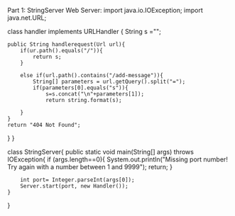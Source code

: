 Part 1: StringServer Web Server:
import java.io.IOException;
import java.net.URL;

class handler implements URLHandler {
    String s ="";

    public String handlerequest(Url url){
        if(ur.path().equals("/")){
            return s;
        }

        else if(url.path().contains("/add-message")){
            String[] parameters = url.getQuery().split("=");
            if(parameters[0].equals("s")){
                s=s.concat("\n"+parameters[1]);
                return string.format(s);

        }
    }
    return "404 Not Found";
}
}

class StringServer{
    public static void main(String[] args) throws IOException{
        if (args.length==0){
            System.out.println("Missing port number! Try again with a number between 1 and 9999");
            return;
        }

        int port= Integer.parseInt(args[0]);
        Server.start(port, new Handler());
    }
}

